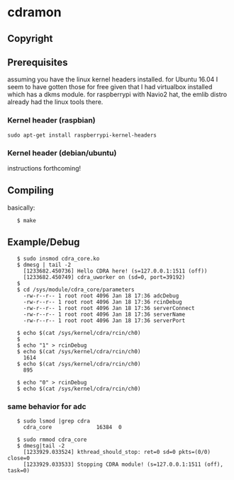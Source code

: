 # cdramon

## Copyright

## Prerequisites

assuming you have the linux kernel headers installed. for Ubuntu 16.04 I
seem to have gotten those for free given that I had virtualbox installed
which has a dkms module.  for raspberrypi with Navio2 hat, the emlib
distro already had the linux tools there.

### Kernel header (raspbian)

`sudo apt-get install raspberrypi-kernel-headers`

### Kernel header (debian/ubuntu)

instructions forthcoming!

## Compiling

basically:

```
   $ make
```

## Example/Debug

```
   $ sudo insmod cdra_core.ko
   $ dmesg | tail -2
     [1233682.450736] Hello CDRA here! (s=127.0.0.1:1511 (off))
     [1233682.450749] cdra_uworker on (sd=0, port=39192)
   $
   $ cd /sys/module/cdra_core/parameters
     -rw-r--r-- 1 root root 4096 Jan 18 17:36 adcDebug
     -rw-r--r-- 1 root root 4096 Jan 18 17:36 rcinDebug
     -rw-r--r-- 1 root root 4096 Jan 18 17:36 serverConnect
     -rw-r--r-- 1 root root 4096 Jan 18 17:36 serverName
     -rw-r--r-- 1 root root 4096 Jan 18 17:36 serverPort

   $ echo $(cat /sys/kernel/cdra/rcin/ch0)
   $ 
   $ echo "1" > rcinDebug
   $ echo $(cat /sys/kernel/cdra/rcin/ch0)
     1614
   $ echo $(cat /sys/kernel/cdra/rcin/ch0)
     895

   $ echo "0" > rcinDebug
   $ echo $(cat /sys/kernel/cdra/rcin/ch0)
```

### same behavior for adc

```
   $ sudo lsmod |grep cdra
     cdra_core              16384  0

   $ sudo rmmod cdra_core
   $ dmesg|tail -2
     [1233929.033524] kthread_should_stop: ret=0 sd=0 pkts=(0/0) close=0
     [1233929.033533] Stopping CDRA module! (s=127.0.0.1:1511 (off), task=0)
```


